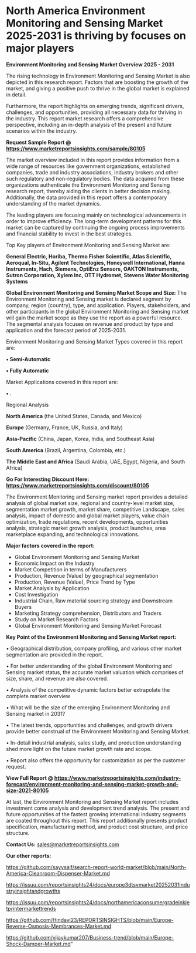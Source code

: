 # North America Environment Monitoring and Sensing Market 2025-2031 is thriving by focuses on major players

<Strong> Environment Monitoring and Sensing Market Overview 2025 - 2031</strong>

The rising technology in Environment Monitoring and Sensing Market is also depicted in this research report. Factors that are boosting the growth of the market, and giving a positive push to thrive in the global market is explained in detail.

Furthermore, the report highlights on emerging trends, significant drivers, challenges, and opportunities, providing all necessary data for thriving in the industry. This report market research offers a comprehensive perspective, including an in-depth analysis of the present and future scenarios within the industry.

<strong>Request Sample Report @ <a href=https://www.marketreportsinsights.com/sample/80105>https://www.marketreportsinsights.com/sample/80105</a></strong>

The market overview included in this report provides information from a wide range of resources like government organizations, established companies, trade and industry associations, industry brokers and other such regulatory and non-regulatory bodies. The data acquired from these organizations authenticate the Environment Monitoring and Sensing research report, thereby aiding the clients in better decision making. Additionally, the data provided in this report offers a contemporary understanding of the market dynamics.

The leading players are focusing mainly on technological advancements in order to improve efficiency. The long-term development patterns for this market can be captured by continuing the ongoing process improvements and financial stability to invest in the best strategies.

Top Key players of Environment Monitoring and Sensing Market are:

<strong>General Electric, Horiba, Thermo Fisher Scientific, Atlas Scientific, Aeroqual, In-Situ, Agilent Technologies, Honeywell International, Hanna Instruments, Hach, Siemens, OptiEnz Sensors, OAKTON Instruments, Sutron Corporation, Xylem Inc, OTT Hydromet, Stevens Water Monitoring Systems</strong>

<strong><b>Global Environment Monitoring and Sensing Market Scope and Size:</b></strong>
The Environment Monitoring and Sensing market is declared segment by company, region (country), type, and application. Players, stakeholders, and other participants in the global Environment Monitoring and Sensing market will gain the market scope as they use the report as a powerful resource. The segmental analysis focuses on revenue and product by type and application and the forecast period of 2025-2031.

Environment Monitoring and Sensing Market Types covered in this report are:

<strong>• Semi-Automatic

• Fully Automatic</strong>

Market Applications covered in this report are:

<strong>• .</strong> 

Regional Analysis

<strong>North America</strong> (the United States, Canada, and Mexico)

<strong>Europe</strong> (Germany, France, UK, Russia, and Italy)

<strong>Asia-Pacific</strong> (China, Japan, Korea, India, and Southeast Asia)

<strong>South America</strong> (Brazil, Argentina, Colombia, etc.)

<strong>The Middle East and Africa</strong> (Saudi Arabia, UAE, Egypt, Nigeria, and South Africa)

<strong>Go For Interesting Discount Here: <a href=https://www.marketreportsinsights.com/discount/80105>https://www.marketreportsinsights.com/discount/80105</a></strong>

The Environment Monitoring and Sensing market report provides a detailed analysis of global market size, regional and country-level market size, segmentation market growth, market share, competitive Landscape, sales analysis, impact of domestic and global market players, value chain optimization, trade regulations, recent developments, opportunities analysis, strategic market growth analysis, product launches, area marketplace expanding, and technological innovations.

<strong><b>Major factors covered in the report:</b></strong>
<ul>
  <li>Global Environment Monitoring and Sensing Market </li>
  <li>Economic Impact on the Industry</li>
  <li>Market Competition in terms of Manufacturers</li>
  <li>Production, Revenue (Value) by geographical segmentation</li>
  <li>Production, Revenue (Value), Price Trend by Type</li>
  <li>Market Analysis by Application</li>
  <li>Cost Investigation</li>
  <li>Industrial Chain, Raw material sourcing strategy and Downstream Buyers</li>
  <li>Marketing Strategy comprehension, Distributors and Traders</li>
  <li>Study on Market Research Factors</li>
  <li>Global Environment Monitoring and Sensing Market Forecast</li>
</ul>

<strong><b>Key Point of the Environment Monitoring and Sensing Market report:</b></strong>

• Geographical distribution, company profiling, and various other market segmentation are provided in the report.

• For better understanding of the global Environment Monitoring and Sensing market status, the accurate market valuation which comprises of size, share, and revenue are also covered.

• Analysis of the competitive dynamic factors better extrapolate the complete market overview

• What will be the size of the emerging Environment Monitoring and Sensing market in 2031?

• The latest trends, opportunities and challenges, and growth drivers provide better construal of the Environment Monitoring and Sensing Market.

• In-detail industrial analysis, sales study, and production understanding shed more light on the future market growth rate and scope.

• Report also offers the opportunity for customization as per the customer request.

<strong><b>View Full Report @ <a href=https://www.marketreportsinsights.com/industry-forecast/environment-monitoring-and-sensing-market-growth-and-size-2021-80105>https://www.marketreportsinsights.com/industry-forecast/environment-monitoring-and-sensing-market-growth-and-size-2021-80105</a></b></strong>


At last, the Environment Monitoring and Sensing Market report includes investment come analysis and development trend analysis. The present and future opportunities of the fastest growing international industry segments are coated throughout this report. This report additionally presents product specification, manufacturing method, and product cost structure, and price structure.

<strong>Contact Us:</strong>
sales@marketreportsinsights.com

<strong>Our other reports:</strong>

<a href=https://github.com/sayysaif/search-report-world-market/blob/main/North-America-Cleanroom-Dispenser-Market.md>https://github.com/sayysaif/search-report-world-market/blob/main/North-America-Cleanroom-Dispenser-Market.md</a>

<a href=https://issuu.com/reportsinsights24/docs/europe3dtsvmarket20252031industryinsightandgrowths>https://issuu.com/reportsinsights24/docs/europe3dtsvmarket20252031industryinsightandgrowths</a>

<a href=https://issuu.com/reportsinsights24/docs/northamericaconsumergradeinkjetprintermarkettrends>https://issuu.com/reportsinsights24/docs/northamericaconsumergradeinkjetprintermarkettrends</a>

<a href=https://github.com/Hindavi23/REPORTSINSIGHTS/blob/main/Europe-Reverse-Osmosis-Membrances-Market.md>https://github.com/Hindavi23/REPORTSINSIGHTS/blob/main/Europe-Reverse-Osmosis-Membrances-Market.md</a>

<a href=https://github.com/vijaykumar207/Business-trend/blob/main/Europe-Shock-Damper-Market.md>https://github.com/vijaykumar207/Business-trend/blob/main/Europe-Shock-Damper-Market.md</a>"
